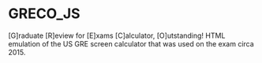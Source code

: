 # GRECO_JS
[G]raduate [R]eview for [E]xams [C]alculator, [O]utstanding!
HTML emulation of the US GRE screen calculator that was used on the exam circa 2015.
